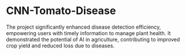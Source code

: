 # CNN-Tomato-Disease
The project significantly enhanced disease detection efficiency, empowering users with timely information to manage plant health. It demonstrated the potential of AI in agriculture, contributing to improved crop yield and reduced loss due to diseases.
